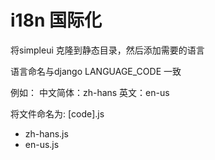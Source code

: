 # i18n 国际化

将simpleui 克隆到静态目录，然后添加需要的语言

语言命名与django LANGUAGE_CODE 一致

例如：
中文简体：zh-hans
英文：en-us

将文件命名为: [code].js
+ zh-hans.js
+ en-us.js